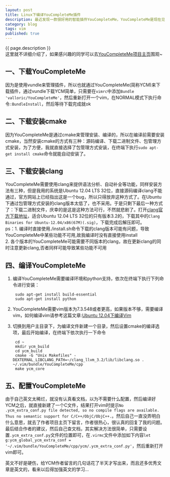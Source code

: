 ```yaml
---
layout: post
title: Linux下编译YouCompleteMe插件
description: 最近发现一款很好用的智能插件YouCompleteMe，YouCompleteMe是现在见过最好用的智能补全插件，支持的语言有C、C++、objective-c、python、C#等，特别好用，特别推荐。而且不像其他智能补全插件那样需要太多依赖，例如OmniCppComplete需要依赖ctag生成的tags文件。最后一点，YouCompleteMe插件的作者还在更新，很热心，我配置出现问题，然后去项目主要下留言，作者细心的回复了~
category: blog
tags: vim
published: true
---
```


{{ page.description }}  
这里就不详细介绍了，如果感兴趣的同学可以去[YouCompleteMe项目主页](http://valloric.github.io/YouCompleteMe/)围观~

## 一、下载YouCompleteMe ##
因为是使用vundle来管理插件，所以也就通过YouCompleteMe(简称YCM)来下载插件，通过vundle下载YCM简单，只需要在`vimrc`中添加`Bundle 'valloric/YouCompleteMe'`，然后重新打开一个vim，在NORMAL模式下执行命令`:BundleInstall`，然后等待下载完成就ok

## 二、下载安装cmake ##
因为YouCompleteMe是通过cmake来管理安装、编译的，所以在编译前需要安装cmake，当然安装cmake的方式有三种：源码编译、下载二进制文件、包管理方式安装，为了方便，我就直接选择了包管理方式安装，在终端下执行`sudo apt-get install cmake`命令就能自动安装了。

## 三、下载安装clang ##
YouCompleteMe需要使用clang来提供语法分析、自动补全等功能，同样安装方法有三种，但是我用的系统是Ubuntu 12.04 LTS 32位，直接源码编译clang不能通过，官方网站上已经指出这是一个bug，所以只得放弃这种方式了。在Ubuntu下通过包管理方式安装的clang版本太低了，也不采用。于是只剩下最后一种方式了：下载二进制文件，庆幸的是这是这种方法可行，不然就悲剧了。打开[clang官方下载地址](http://llvm.org/releases/download.html#3.2)，适合Ubuntu 12.04 LTS 32位的只有版本3.2的，下载其中的`Clang Binaries for Ubuntu-12.04/x86(67M)(.sig)`，下载完成后解压即可。  
ps：1. 编译时直接使用./install.sh命令下载的clang版本可能有问题，导致YouCompleteMe中某些功能不可用,故我编译时没有直接使用install  
    2. 各个版本的YouCompleteMe可能需要不同版本的clang，故在更新clang的同时注意更新clang,否者同样可能导致某些功能不可用  

## 四、编译YouCompleteMe ##
1. 编译YouCompleteMe需要编译环境和python支持，依次在终端下执行下列命令进行安装：  

        sudo apt-get install build-essential
        sudo apt-get install python  

2. YouCompleteMe需要vim版本为7.3.548或者更高，如果版本不够，需要编译vim，如何编译vim请参考这篇文章:[Ubuntu 12.04下编译Vim](http://hahaya.github.io/2013/07/25/build-vim-on-ubuntu.html)  
3. 切换到用户主目录下，为编译文件新建一个目录，然后设置cmake的编译选项，最后开始编译，在终端下依次执行一下命令  

        cd ~
        mkdir ycm_build
        cd ycm_build
        cmake -G "Unix Makefiles" -DEXTERNAL_LIBCLANG_PATH=~/clang_llvm_3.2/lib/libclang.so . ~/.vim/bundle/YouCompleteMe/cpp
        make ycm_core

## 五、配置YouCompleteMe ##
由于自己英文太稀烂，就没有认真看文档，以为不需要什么配置，然后编译好YCM之后，就直接新建了一个C文件，结果打开vim时提示`No .ycm_extra_conf.py file detected, so no compile flags are available. Thus no semantic support for C/C++/ObjC/ObjC++.`。然后自己一直没弄明白什么意思，就去了作者项目主页下留言，作者很热心，很认真的回复了我的问题。最后结合作者的建议，然后自己查文档，其实解决方法很简单，只需要设置`.ycm_extra_conf.py`文件的位置即可，在`.virmc`文件中添加如下内容`let g:ycm_global_ycm_extra_conf = '~/.vim/bundle/YouCompleteMe/cpp/ycm/.ycm_extra_conf.py'`，然后重新打开vim即可。  


英文不好是硬伤，给YCM作者留言的几句话花了半天才写出来，而且还多优秀文章是英文的，看来以后得加强英文的学习...
